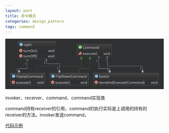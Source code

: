 ```yaml
---
layout: post
title: 命令模式
categories: design_pattern
tags: command
---
```


![类图](/images/design_pattern/command.png)

invoker、receiver、command、command实现类

command持有receiver的引用，command的执行实际是上调用的持有的receiver的方法。invoker发送command。

[代码示例](https://github.com/lcj1992/learn/blob/master/java/designPattern/src/main/java/behavioral/command/CommandTest.java)

